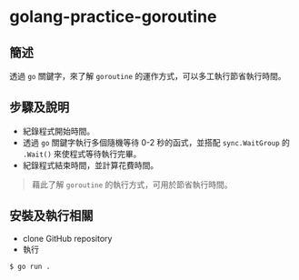 # golang-practice-goroutine

## 簡述

透過 `go` 關鍵字，來了解 `goroutine` 的運作方式，可以多工執行節省執行時間。

## 步驟及說明

* 紀錄程式開始時間。
* 透過 `go` 關鍵字執行多個隨機等待 0-2 秒的函式，並搭配 `sync.WaitGroup` 的 `.Wait()` 來使程式等待執行完畢。
* 紀錄程式結束時間，並計算花費時間。

> 藉此了解 `goroutine` 的執行方式，可用於節省執行時間。

## 安裝及執行相關

* clone GitHub repository
* 執行
```
$ go run .
```
